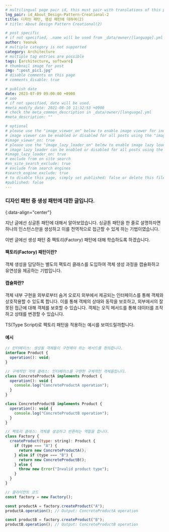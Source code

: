 ```yaml
---
# multilingual page pair id, this must pair with translations of this page. (This name must be unique)
lng_pair: id_About_Design-Pattern-Creational-2
title: 디자인 패턴, 생성 패턴에 대하여(2)
# title: About Design Pattern Creational(2)

# post specific
# if not specified, .name will be used from _data/owner/[language].yml
author: Yeonuk
# multiple category is not supported
category: Architecture
# multiple tag entries are possible
tags: [architecture, software]
# thumbnail image for post
img: ":post_pic1.jpg"
# disable comments on this page
# comments_disable: true

# publish date
date: 2023-07-09 09:00:00 +0900
# seo
# if not specified, date will be used.
#meta_modify_date: 2021-08-10 11:32:53 +0900
# check the meta_common_description in _data/owner/[language].yml
#meta_description: ""

# optional
# please use the "image_viewer_on" below to enable image viewer for individual pages or posts (_posts/ or [language]/_posts folders).
# image viewer can be enabled or disabled for all posts using the "image_viewer_posts: true" setting in _data/conf/main.yml.
#image_viewer_on: true
# please use the "image_lazy_loader_on" below to enable image lazy loader for individual pages or posts (_posts/ or [language]/_posts folders).
# image lazy loader can be enabled or disabled for all posts using the "image_lazy_loader_posts: true" setting in _data/conf/main.yml.
#image_lazy_loader_on: true
# exclude from on site search
#on_site_search_exclude: true
# exclude from search engines
#search_engine_exclude: true
# to disable this page, simply set published: false or delete this file
#published: false
---
```


<!-- outline-start -->

### 디자인 패턴 중 생성 패턴에 대한 글입니다.

{:data-align="center"}

<!-- outline-end -->

지난 글에선 싱글톤 패턴에 대해서 알아보았습니다.
싱글톤 패턴을 한 줄로 설명하자면 하나의 인스턴스만을 생성하고 이를 전역적으로 접근할 수 있게 하는 기법이였습니다.

이번 글에선 생성 패턴 중 팩토리(Factory) 패턴에 대해 학습하도록 하겠습니다.

#### 팩토리(Factory) 패턴이란?

객체 생성을 담당하는 별도의 팩토리 클래스를 도입하여 객체 생성 과정을 캡슐화하고 유연성을 제공하는 기법입니다.

#### 캡슐화란?

객체 내부 구현을 외부로부터 숨겨 오로지 외부에서 제공되는 인터페이스를 통해 객체와 상호작용할 수 있도록 합니다. 이를 통해 객체의 상태와 동작을 보호하고, 외부에서의 잘못된 접근에 대해 객체를 보호할 수 있습니다. 객체는 오직 메서드를 통해 데이터를 조작하고 상태를 변경할 수 있습니다.

TS(Type Script)로 팩토리 패턴을 적용하는 예시를 보여드릴까합니다.

#### 예시

```javascript
// 인터페이스: 생성될 객체들이 구현해야 하는 메서드를 정의합니다.
interface Product {
  operation(): void;
}

// 구체적인 객체 클래스: 인터페이스를 구현한 구체적인 객체들입니다.
class ConcreteProductA implements Product {
  operation(): void {
    console.log("ConcreteProductA operation");
  }
}

class ConcreteProductB implements Product {
  operation(): void {
    console.log("ConcreteProductB operation");
  }
}

// 팩토리 클래스: 객체를 생성하고 반환하는 역할을 합니다.
class Factory {
  createProduct(type: string): Product {
    if (type === "A") {
      return new ConcreteProductA();
    } else if (type === "B") {
      return new ConcreteProductB();
    } else {
      throw new Error("Invalid product type");
    }
  }
}

// 클라이언트 코드
const factory = new Factory();

const productA = factory.createProduct("A");
productA.operation(); // Output: ConcreteProductA operation

const productB = factory.createProduct("B");
productB.operation(); // Output: ConcreteProductB operation
```
